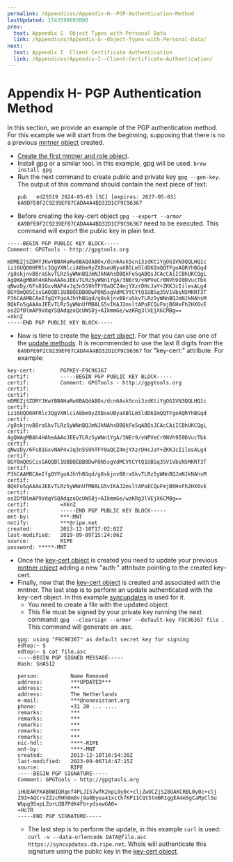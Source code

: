 ```yaml
---
permalink: /Appendices/Appendix-H--PGP-Authentication-Method
lastUpdated: 1743598693000
prev:
  text: Appendix G  Object Types with Personal Data
  link: /Appendices/Appendix-G--Object-Types-with-Personal-Data/
next:
  text: Appendix I  Client Certificate Authentication
  link: /Appendices/Appendix-I--Client-Certificate-Authentication/
---
```


# Appendix H- PGP Authentication Method

In this section, we provide an example of the PGP authentication method. For this example we will start from the 
beginning, supposing that there is no a previous [mntner object](../RPSL-Object-Types/Descriptions-of-Secondary-Objects/#description-of-the-mntner-object)
created.
* [Create the first mntner and role object](../Database-Support/Create-First-Role-Mntner/#what-is-a-role-object).
* Install gpg or a similar tool. In this example, gpg will be used. `brew install gpg`
* Run the next command to create public and private key `gpg --gen-key`. The output of this command should contain the next 
  piece of text:
  ```
  pub   ed25519 2024-05-03 [SC] [expires: 2027-05-03]
  6A9DFE0F2C9239EF07CADA4A4BD32D1CF9C96367
  ```
* Before creating the key-cert object `gpg --export --armor 6A9DFE0F2C9239EF07CADA4A4BD32D1CF9C96367` need to be executed. This command will 
  export the public key in plain text.
``` 
-----BEGIN PGP PUBLIC KEY BLOCK-----
Comment: GPGTools - http://gpgtools.org

mDMEZjSZDRYJKwYBBAHaRw8BAQdABOx/dcn6Ask5cni3zdKtiYgOG1VN3QQLHQ1c
iz16UQO0HFRlc3QgVXNlciA8bm9yZXBseUByaXBlLm5ldD6ImQQTFgoAQRYhBGqd
/g8skjnvB8raSkvTLRz5yWNnBQJmNJkNAhsDBQkFo5qABQsJCAcCAiICBhUKCQgL
AgQWAgMBAh4HAheAAAoJEEvTLRz5yWNn1YgA/3NEr9/vNPVeCr0NVh9I0DVucTbk
qNwzDy/6Fs81GxvNAP4vJq3n5S9hTFY0aQCZ4mjYXzrDHcJaY+ZKKJcIilesALg4
BGY0mQ0SCisGAQQBl1UBBQEBB0DwPQN5sgVdMCVtCYtQ1UBSq35V1VbiN5MKRT3T
P3hCAAMBCAeIfgQYFgoAJhYhBGqd/g8skjnvB8raSkvTLRz5yWNnBQJmNJkNAhsM
BQkFo5qAAAoJEEvTLRz5yWNnUfMBALG5vIKAJ2msltAPoECQuFmjB6HxFh2HX6vE
os2DfBlmAP9VdqYSQAdqzoQcUWS8j+AIkmmGe/wzKRg3lVEjX6CMBg==
=XknZ
-----END PGP PUBLIC KEY BLOCK----- 
```
* Now is time to create the [key-cert object](../RPSL-Object-Types/Descriptions-of-Secondary-Objects/#description-of-the-key-cert-object). 
For that you can use one of the [update methods](../Update-Methods/#update-methods). It is recommended to use the 
  last 8 digits from the `6A9DFE0F2C9239EF07CADA4A4BD32D1CF9C96367` for  "key-cert:" attribute. For example:

``` 
key-cert:        PGPKEY-F9C96367
certif:          -----BEGIN PGP PUBLIC KEY BLOCK-----
certif:          Comment: GPGTools - http://gpgtools.org
certif:
certif:          mDMEZjSZDRYJKwYBBAHaRw8BAQdABOx/dcn6Ask5cni3zdKtiYgOG1VN3QQLHQ1c
certif:          iz16UQO0HFRlc3QgVXNlciA8bm9yZXBseUByaXBlLm5ldD6ImQQTFgoAQRYhBGqd
certif:          /g8skjnvB8raSkvTLRz5yWNnBQJmNJkNAhsDBQkFo5qABQsJCAcCAiICBhUKCQgL
certif:          AgQWAgMBAh4HAheAAAoJEEvTLRz5yWNn1YgA/3NEr9/vNPVeCr0NVh9I0DVucTbk
certif:          qNwzDy/6Fs81GxvNAP4vJq3n5S9hTFY0aQCZ4mjYXzrDHcJaY+ZKKJcIilesALg4
certif:          BGY0mQ0SCisGAQQBl1UBBQEBB0DwPQN5sgVdMCVtCYtQ1UBSq35V1VbiN5MKRT3T
certif:          P3hCAAMBCAeIfgQYFgoAJhYhBGqd/g8skjnvB8raSkvTLRz5yWNnBQJmNJkNAhsM
certif:          BQkFo5qAAAoJEEvTLRz5yWNnUfMBALG5vIKAJ2msltAPoECQuFmjB6HxFh2HX6vE
certif:          os2DfBlmAP9VdqYSQAdqzoQcUWS8j+AIkmmGe/wzKRg3lVEjX6CMBg==
certif:          =XknZ
certif:          -----END PGP PUBLIC KEY BLOCK-----
mnt-by:          ***-MNT
notify:          ***@ripe.net
created:         2013-12-10T17:02:02Z
last-modified:   2019-09-09T15:24:06Z
source:          RIPE
password: *****-MNT
```

* Once the [key-cert object](../RPSL-Object-Types/Descriptions-of-Secondary-Objects/#description-of-the-key-cert-object) 
is created you need to update your previous [mntner object](../RPSL-Object-Types/Descriptions-of-Secondary-Objects/#description-of-the-mntner-object) 
adding a new "auth:" attribute pointing to the created key-cert.
* Finally, now that the [key-cert object](../RPSL-Object-Types/Descriptions-of-Secondary-Objects/#description-of-the-key-cert-object) 
is created and associated with the mntner. The last step is to perform an update authenticated with the key-cert 
  object. In this example [syncupdates](../Update-Methods/Syncupdates/#syncupdates) is 
  used for it.
  * You need to create a file with the updated object.
  * This file must be signed by your private key running the next command: `gpg --clearsign --armor --default-key F9C96367 file `. This command will generate an .asc.
  ```
  gpg: using "F9C96367" as default secret key for signing
  edtop:~ $
  edtop:~ $ cat file.asc
  -----BEGIN PGP SIGNED MESSAGE-----
  Hash: SHA512
  
  person:          Name Removed
  address:         ***UPDATED***
  address:         ***
  address:         The Netherlands
  e-mail:          ***@nonexistant.org
  phone:           +31 20 ... ....
  remarks:         ***
  remarks:         ***
  remarks:         ***
  remarks:         ***
  remarks:         ***
  nic-hdl:         ****-RIPE
  mnt-by:          ****-MNT
  created:         2013-12-10T16:54:20Z
  last-modified:   2023-09-06T14:47:15Z
  source:          RIPE
  -----BEGIN PGP SIGNATURE-----
  Comment: GPGTools - http://gpgtools.org
  
  iHUEARYKAB0WIQRqnf4PLJI57wfK2kpL0y0c+cljZwUCZjSZ8QAKCRBL0y0c+clj
  Z93+AQCrvZZzcRHh8m8vj9a0Byea41xcthfKP11CQt5tmBR1ggEA4mSgCaMpClSu
  Wbpg95npLZo+LQB7PdK4Fb+ydsewGA0=
  =Hc7R
  -----END PGP SIGNATURE-----
  ```
  * The last step is to perform the update, in this example `curl` is used: `curl -v --data-urlencode DATA@file.asc 
    https://syncupdates.db.ripe.net`. Whois will authenticate this signature using the public key in the 
[key-cert object](../RPSL-Object-Types/Descriptions-of-Secondary-Objects/#description-of-the-key-cert-object).
